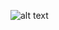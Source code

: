 ![alt text]([http://url/to/img.png](https://maludesign.vn/wp-content/uploads/2022/11/phan-khuc-khach-hang-e1660040698833.jpg)https://maludesign.vn/wp-content/uploads/2022/11/phan-khuc-khach-hang-e1660040698833.jpg)

